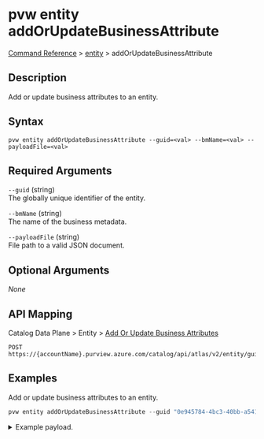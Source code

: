 # pvw entity addOrUpdateBusinessAttribute
[Command Reference](../../../README.md#command-reference) > [entity](./main.md) > addOrUpdateBusinessAttribute

## Description
Add or update business attributes to an entity.

## Syntax
```
pvw entity addOrUpdateBusinessAttribute --guid=<val> --bmName=<val> --payloadFile=<val>
```

## Required Arguments
`--guid` (string)  
The globally unique identifier of the entity.

`--bmName` (string)  
The name of the business metadata.

`--payloadFile` (string)  
File path to a valid JSON document.

## Optional Arguments
*None*

## API Mapping
Catalog Data Plane > Entity > [Add Or Update Business Attributes](https://docs.microsoft.com/en-us/rest/api/purview/catalogdataplane/entity/add-or-update-business-attributes)
```
POST https://{accountName}.purview.azure.com/catalog/api/atlas/v2/entity/guid/{guid}/businessmetadata/{bmName}
```

## Examples
Add or update business attributes to an entity.
```powershell
pvw entity addOrUpdateBusinessAttribute --guid "0e945784-4bc3-40bb-a541-e8d1f7c9bf50" --bmName "myBizMetadata1" --payloadFile "/path/to/file.json"
```
<details><summary>Example payload.</summary>
<p>

```json
{
    "bizAttr1": "bizAttr1"
}
```
</p>
</details>
